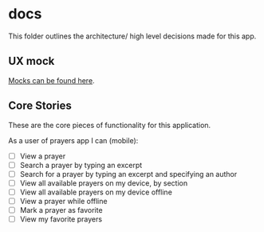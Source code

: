 # docs

This folder outlines the architecture/ high level decisions made for this app.

## UX mock

[Mocks can be found here](https://www.figma.com/file/FE6kC4VcUS5epx8zFKaGYI/Baha-i-Prayers-Mobile-First?node-id=0%3A1).

## Core Stories

These are the core pieces of functionality for this application.

As a user of prayers app I can (mobile):

- [ ] View a prayer
- [ ] Search a prayer by typing an excerpt
- [ ] Search for a prayer by typing an excerpt and specifying an author
- [ ] View all available prayers on my device, by section
- [ ] View all available prayers on my device offline
- [ ] View a prayer while offline
- [ ] Mark a prayer as favorite
- [ ] View my favorite prayers
